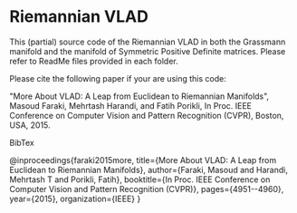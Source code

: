 # Riemannian VLAD
This (partial) source code of the Riemannian VLAD in both the Grassmann manifold and the manifold of Symmetric Positive Definite matrices.
Please refer to ReadMe files provided in each folder.

Please cite the following paper if your are using this code:

"More About VLAD: A Leap from Euclidean to Riemannian Manifolds", 
Masoud Faraki, Mehrtash Harandi, and Fatih Porikli, 
In Proc. IEEE Conference on Computer Vision and Pattern Recognition
(CVPR), Boston, USA, 2015.

 BibTex
 
@inproceedings{faraki2015more,
  title={More About VLAD: A Leap from Euclidean to Riemannian Manifolds},
  author={Faraki, Masoud and Harandi, Mehrtash T and Porikli, Fatih},
  booktitle={In Proc. IEEE Conference on Computer Vision and Pattern Recognition (CVPR)},
  pages={4951--4960},
  year={2015},
  organization={IEEE}
}
